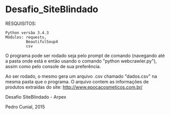 # Desafio_SiteBlindado

RESQUISITOS:

    Python versão 3.4.3
    Módulos: requests,
             BeautifulSoup4
             csv 

O programa pode ser rodado seja pelo prompt de comando (navegando até a pasta onde está e então usando o comando "python webcrawler.py"), assim como pelo console de sua preferência.

Ao ser rodado, o mesmo gera um arquivo .csv chamado "dados.csv" na mesma pasta que o programa. O arquivo contem as informações de produtos extraídas do site: http://www.epocacosmeticos.com.br/

Desafio SiteBlindado - Arpex

Pedro Cunial, 2015
